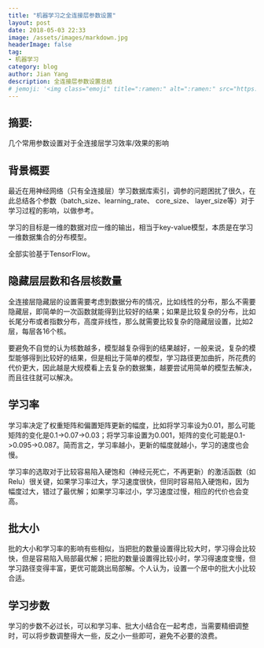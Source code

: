 ```yaml
---
title: "机器学习之全连接层参数设置"
layout: post
date: 2018-05-03 22:33
image: /assets/images/markdown.jpg
headerImage: false
tag:
- 机器学习
category: blog
author: Jian Yang
description: 全连接层参数设置总结
# jemoji: '<img class="emoji" title=":ramen:" alt=":ramen:" src="https://assets.github.com/images/icons/emoji/unicode/1f35c.png" height="20" width="20" align="absmiddle">'
---
```


## 摘要:

几个常用参数设置对于全连接层学习效率/效果的影响

## 背景概要

最近在用神经网络（只有全连接层）学习数据库索引，调参的问题困扰了很久，在此总结各个参数（batch_size、learning_rate、 core_size、 layer_size等）对于学习过程的影响，以做参考。

学习的目标是一维的数据对应一维的输出，相当于key-value模型，本质是在学习一维数据集合的分布模型。

全部实验基于TensorFlow。

## 隐藏层层数和各层核数量

全连接层隐藏层的设置需要考虑到数据分布的情况，比如线性的分布，那么不需要隐藏层，即简单的一次函数就能得到比较好的结果；如果是比较复杂的分布，比如长尾分布或者指数分布，高度非线性，那么就需要比较复杂的隐藏层设置，比如2层，每层各16个核。

要避免不自觉的认为核数越多，模型越复杂得到的结果越好，一般来说，复杂的模型能够得到比较好的结果，但是相比于简单的模型，学习路径更加曲折，所花费的代价更大，因此越是大规模看上去复杂的数据集，越要尝试用简单的模型去解决，而且往往就可以解决。

## 学习率

学习率决定了权重矩阵和偏置矩阵更新的幅度，比如将学习率设为0.01，那么可能矩阵的变化是0.1->0.07->0.03；将学习率设置为0.001，矩阵的变化可能是0.1->0.095->0.087。简而言之，学习率越小，更新的幅度就越小，学习的速度也会慢。

学习率的选取对于比较容易陷入硬饱和（神经元死亡，不再更新）的激活函数（如Relu）很关键，如果学习率过大，学习速度很快，但同时容易陷入硬饱和，因为幅度过大，错过了最优解；如果学习率过小，学习速度过慢，相应的代价也会变高。

## 批大小

批的大小和学习率的影响有些相似，当把批的数量设置得比较大时，学习得会比较快，但是容易陷入局部最优解；把批的数量设置得比较小时，学习得速度变慢，但学习路径变得丰富，更优可能跳出局部解。个人认为，设置一个居中的批大小比较合适。

## 学习步数

学习的步数不必过长，可以和学习率、批大小结合在一起考虑，当需要精细调整时，可以将步数调整得大一些，反之小一些即可，避免不必要的浪费。
